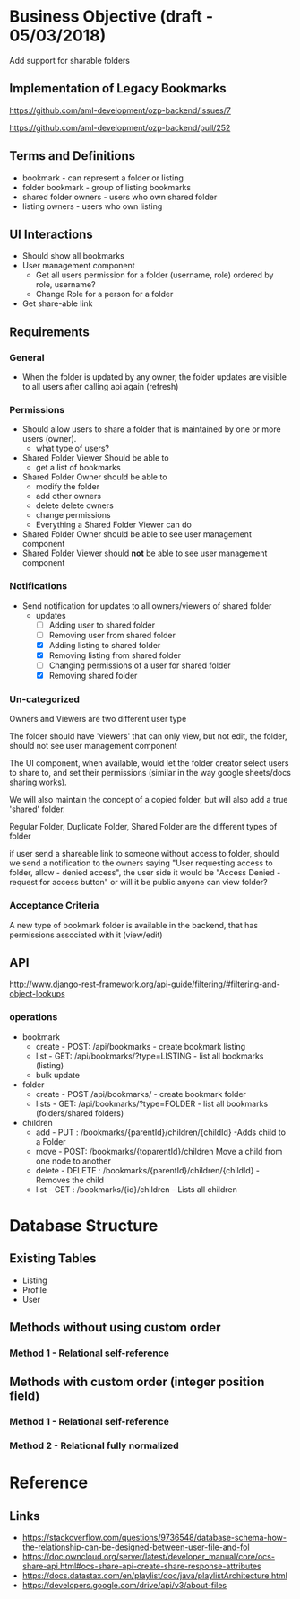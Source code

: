 # Business Objective (draft - 05/03/2018)
Add support for sharable folders

## Implementation of Legacy Bookmarks
https://github.com/aml-development/ozp-backend/issues/7

https://github.com/aml-development/ozp-backend/pull/252


## Terms and Definitions
* bookmark - can represent a folder or listing
* folder bookmark - group of listing bookmarks
* shared folder owners - users who own shared folder
* listing owners - users who own listing

## UI Interactions
* Should show all bookmarks
* User management component
    * Get all users permission for a folder (username, role) ordered by role, username?
    * Change Role for a person for a folder
* Get share-able link

## Requirements

### General
* When the folder is updated by any owner, the folder updates are visible to all users after calling api again (refresh)

### Permissions
* Should allow users to share a folder that is maintained by one or more users (owner).
    * what type of users?
* Shared Folder Viewer Should be able to
    * get a list of bookmarks
* Shared Folder Owner should be able to
    * modify the folder
    * add other owners
    * delete delete owners
    * change permissions
    * Everything a Shared Folder Viewer can do
* Shared Folder Owner should be able to see user management component
* Shared Folder Viewer should **not** be able to see user management component

### Notifications
* Send notification for updates to all owners/viewers of shared folder
    * updates
        * [ ] Adding user to shared folder
        * [ ] Removing user from shared folder
        * [x] Adding listing to shared folder
        * [x] Removing listing from shared folder
        * [ ] Changing permissions of a user for shared folder
        * [x] Removing shared folder

### Un-categorized
Owners and Viewers are two different user type

The folder should have 'viewers' that can only view, but not edit, the folder, should not see user management component

The UI component, when available, would let the folder creator select users to share to, and set their permissions (similar in the way google sheets/docs sharing works).

We will also maintain the concept of a copied folder, but will also add a true 'shared' folder.

Regular Folder, Duplicate Folder, Shared Folder  are the different types of folder

if user send a shareable link to someone without access to folder,
should we send a notification to the owners saying
"User requesting access to folder,  allow - denied access",
the user side it would be "Access Denied - request for access button"
or will it be public anyone can view folder?

### Acceptance Criteria
A new type of bookmark folder is available in the backend, that has permissions associated with it (view/edit)

## API

http://www.django-rest-framework.org/api-guide/filtering/#filtering-and-object-lookups

### operations
* bookmark
    * create - POST: /api/bookmarks - create bookmark listing
    * list - GET: /api/bookmarks/?type=LISTING - list all bookmarks (listing)
    * bulk update
* folder
    * create - POST /api/bookmarks/ - create bookmark folder
    * lists  - GET: /api/bookmarks/?type=FOLDER - list all bookmarks (folders/shared folders)
* children
    * add - PUT : /bookmarks/{parentId}/children/{childId} -Adds child to a Folder
    * move - POST: /bookmarks/{toparentId}/children	Move a child from one node to another
    * delete - DELETE : /bookmarks/{parentId}/children/{childId} - Removes the child
    * list - GET : /bookmarks/{id}/children - Lists all children

# Database Structure

## Existing Tables
* Listing
* Profile
* User

## Methods without using custom order
### Method 1 - Relational self-reference

## Methods with custom order (integer position field)
### Method 1 - Relational self-reference

### Method 2 - Relational fully normalized


# Reference

## Links
* https://stackoverflow.com/questions/9736548/database-schema-how-the-relationship-can-be-designed-between-user-file-and-fol
* https://doc.owncloud.org/server/latest/developer_manual/core/ocs-share-api.html#ocs-share-api-create-share-response-attributes
* https://docs.datastax.com/en/playlist/doc/java/playlistArchitecture.html
* https://developers.google.com/drive/api/v3/about-files
